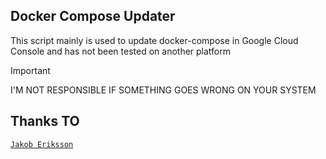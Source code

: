 ## Docker Compose Updater
This script mainly is used to update docker-compose in Google Cloud Console and has not been tested on another platform
> [!IMPORTANT]
> I'M NOT RESPONSIBLE IF SOMETHING GOES WRONG ON YOUR SYSTEM
## Thanks TO
[`Jakob Eriksson`](https://stackoverflow.com/a/54340795)
